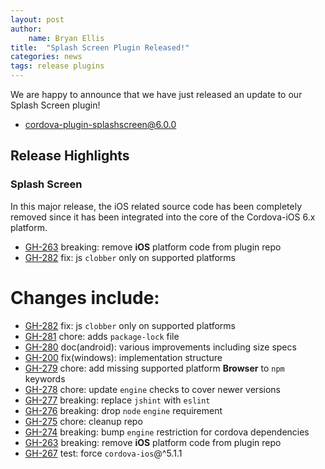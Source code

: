```yaml
---
layout: post
author:
    name: Bryan Ellis
title:  "Splash Screen Plugin Released!"
categories: news
tags: release plugins
---
```


We are happy to announce that we have just released an update to our Splash Screen plugin!

* [cordova-plugin-splashscreen@6.0.0](https://www.npmjs.org/package/cordova-plugin-splashscreen)

## Release Highlights

### Splash Screen

In this major release, the iOS related source code has been completely removed since it has been integrated into the core of the Cordova-iOS 6.x platform.

* [GH-263](https://github.com/apache/cordova-plugin-splashscreen/pull/263) breaking: remove **iOS** platform code from plugin repo
* [GH-282](https://github.com/apache/cordova-plugin-splashscreen/pull/282) fix: js `clobber` only on supported platforms

<!--more-->
# Changes include:

* [GH-282](https://github.com/apache/cordova-plugin-splashscreen/pull/282) fix: js `clobber` only on supported platforms
* [GH-281](https://github.com/apache/cordova-plugin-splashscreen/pull/281) chore: adds `package-lock` file
* [GH-280](https://github.com/apache/cordova-plugin-splashscreen/pull/280) doc(android): various improvements including size specs
* [GH-200](https://github.com/apache/cordova-plugin-splashscreen/pull/200) fix(windows): implementation structure
* [GH-279](https://github.com/apache/cordova-plugin-splashscreen/pull/279) chore: add missing supported platform **Browser** to `npm` keywords
* [GH-278](https://github.com/apache/cordova-plugin-splashscreen/pull/278) chore: update `engine` checks to cover newer versions
* [GH-277](https://github.com/apache/cordova-plugin-splashscreen/pull/277) breaking: replace `jshint` with `eslint`
* [GH-276](https://github.com/apache/cordova-plugin-splashscreen/pull/276) breaking: drop `node` `engine` requirement
* [GH-275](https://github.com/apache/cordova-plugin-splashscreen/pull/275) chore: cleanup repo
* [GH-274](https://github.com/apache/cordova-plugin-splashscreen/pull/274) breaking: bump `engine` restriction for cordova dependencies
* [GH-263](https://github.com/apache/cordova-plugin-splashscreen/pull/263) breaking: remove **iOS** platform code from plugin repo
* [GH-267](https://github.com/apache/cordova-plugin-splashscreen/pull/267) test: force `cordova-ios`@^5.1.1